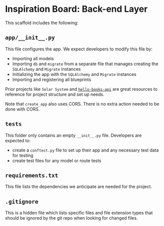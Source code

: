 # Inspiration Board: Back-end Layer

This scaffold includes the following:

## `app/__init__.py`

This file configures the app. We expect developers to modify this file by:
- Importing all models
- Importing `db` and `migrate` from a separate file that manages creating the `SQLAlchemy` and `Migrate` instances
- Initializing the app with the `SQLAlchemy` and `Migrate` instances
- Importing and registering all blueprints

Prior projects like `Solar System` and [`hello-books-api`](https://github.com/AdaGold/hello-books-api) are great resources to reference for project structure and set up needs.

Note that `create_app` also uses CORS. There is no extra action needed to be done with CORS.

## `tests`

This folder only contains an empty `__init__.py` file. Developers are expected to:
- create a `conftest.py` file to set up their app and any necessary test data for testing
- create test files for any model or route tests

## `requirements.txt`

This file lists the dependencies we anticipate are needed for the project.

## `.gitignore`

This is a hidden file which lists specific files and file extension types that should be ignored by the git repo when looking for changed files.
